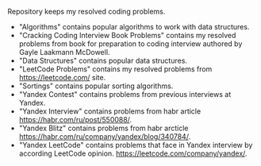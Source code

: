 Repository keeps my resolved coding problems.

* "Algorithms" contains popular algorithms to work with data structures.
* "Cracking Coding Interview Book Problems" contains my resolved problems from book for preparation to coding interview authored by Gayle Laakmann McDowell.
* "Data Structures" contains popular data structures.
* "LeetCode Problems" contains my resolved problems from https://leetcode.com/ site.
* "Sortings" contains popular sorting algorithms.
* "Yandex Contest" contains problems from previous interviews at Yandex.
* "Yandex Interview" contains problems from habr article https://habr.com/ru/post/550088/.
* "Yandex Blitz" contains problems from habr arcticle https://habr.com/ru/company/yandex/blog/340784/.
* "Yandex LeetCode" contains problems that face in Yandex interview by according LeetCode opinion. https://leetcode.com/company/yandex/.
